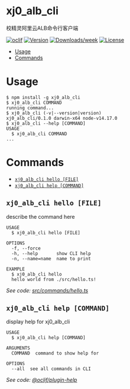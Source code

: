 xj0_alb_cli
===========

校精灵阿里云ALB命令行客户端

[![oclif](https://img.shields.io/badge/cli-oclif-brightgreen.svg)](https://oclif.io)
[![Version](https://img.shields.io/npm/v/xj0_alb_cli.svg)](https://npmjs.org/package/xj0_alb_cli)
[![Downloads/week](https://img.shields.io/npm/dw/xj0_alb_cli.svg)](https://npmjs.org/package/xj0_alb_cli)
[![License](https://img.shields.io/npm/l/xj0_alb_cli.svg)](https://github.com/silenceu/xj0_alb_cli/blob/master/package.json)

<!-- toc -->
* [Usage](#usage)
* [Commands](#commands)
<!-- tocstop -->
# Usage
<!-- usage -->
```sh-session
$ npm install -g xj0_alb_cli
$ xj0_alb_cli COMMAND
running command...
$ xj0_alb_cli (-v|--version|version)
xj0_alb_cli/0.1.0 darwin-x64 node-v14.17.0
$ xj0_alb_cli --help [COMMAND]
USAGE
  $ xj0_alb_cli COMMAND
...
```
<!-- usagestop -->
# Commands
<!-- commands -->
* [`xj0_alb_cli hello [FILE]`](#xj0_alb_cli-hello-file)
* [`xj0_alb_cli help [COMMAND]`](#xj0_alb_cli-help-command)

## `xj0_alb_cli hello [FILE]`

describe the command here

```
USAGE
  $ xj0_alb_cli hello [FILE]

OPTIONS
  -f, --force
  -h, --help       show CLI help
  -n, --name=name  name to print

EXAMPLE
  $ xj0_alb_cli hello
  hello world from ./src/hello.ts!
```

_See code: [src/commands/hello.ts](https://github.com/silenceu/xj0_alb_cli/blob/v0.1.0/src/commands/hello.ts)_

## `xj0_alb_cli help [COMMAND]`

display help for xj0_alb_cli

```
USAGE
  $ xj0_alb_cli help [COMMAND]

ARGUMENTS
  COMMAND  command to show help for

OPTIONS
  --all  see all commands in CLI
```

_See code: [@oclif/plugin-help](https://github.com/oclif/plugin-help/blob/v3.2.2/src/commands/help.ts)_
<!-- commandsstop -->

